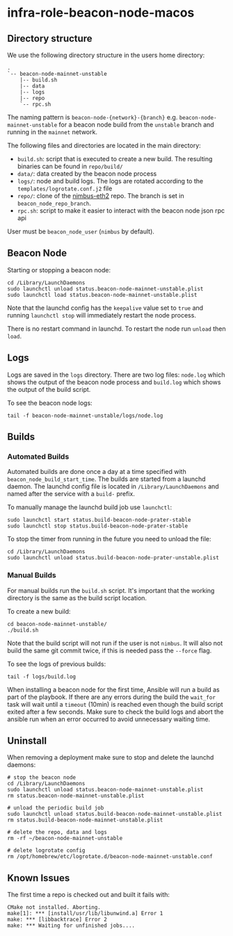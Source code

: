 # infra-role-beacon-node-macos

## Directory structure

We use the following directory structure in the users home directory:

```
.
`-- beacon-node-mainnet-unstable
    |-- build.sh
    |-- data
    |-- logs
    |-- repo
    `-- rpc.sh
```

The naming pattern is `beacon-node-{network}-{branch}` e.g.
`beacon-node-mainnet-unstable` for a beacon node build from the `unstable`
branch and running in the `mainnet` network.

The following files and directories are located in the main directory:

- `build.sh`: script that is executed to create a new build. The resulting
  binaries can be found in `repo/build/`
- `data/`: data created by the beacon node process
- `logs/`: node and build logs. The logs are rotated according to the
  `templates/logrotate.conf.j2` file
- `repo/`: clone of the [nimbus-eth2](https://github.com/status-im/nimbus-eth2) repo. The branch is set in `beacon_node_repo_branch`.
- `rpc.sh`: script to make it easier to interact with the beacon node json rpc api

User must be `beacon_node_user` (`nimbus` by default).

## Beacon Node

Starting or stopping a beacon node:

```
cd /Library/LaunchDaemons
sudo launchctl unload status.beacon-node-mainnet-unstable.plist
sudo launchctl load status.beacon-node-mainnet-unstable.plist
```

Note that the launchd config has the `keepalive` value set to `true` and running
`launchctl stop` will immediately restart the node process.

There is no restart command in launchd. To restart the node run `unload` then `load`.

## Logs

Logs are saved in the `logs` directory. There are two log files: `node.log`
which shows the output of the beacon node process and `build.log` which shows
the output of the build script.

To see the beacon node logs:

```
tail -f beacon-node-mainnet-unstable/logs/node.log
```

## Builds

### Automated Builds

Automated builds are done once a day at a time specified with `beacon_node_build_start_time`. The builds are started from a launchd daemon.
The launchd config file is located in `/Library/LaunchDaemons` and named after the service with a `build-` prefix.

To manually manage the launchd build job use `launchctl`:
```
sudo launchctl start status.build-beacon-node-prater-stable
sudo launchctl stop status.build-beacon-node-prater-stable
```
To stop the timer from running in the future you need to unload the file:
```
cd /Library/LaunchDaemons
sudo launchctl unload status.build-beacon-node-prater-unstable.plist
```

### Manual Builds

For manual builds run the `build.sh` script. It's important that the working
directory is the same as the build script location.

To create a new build:

```
cd beacon-node-mainnet-unstable/
./build.sh
```

Note that the build script will not run if the user is not `nimbus`. It will
also not build the same git commit twice, if this is needed pass the `--force`
flag.

To see the logs of previous builds:

```
tail -f logs/build.log
```

When installing a beacon node for the first time, Ansible will run a build as
part of the playbook. If there are any errors during the build the `wait_for`
task will wait until a `timeout` (10min) is reached even though the build script
exited after a few seconds. Make sure to check the build logs and abort the
ansible run when an error occurred to avoid unnecessary waiting time.

## Uninstall

When removing a deployment make sure to stop and delete the launchd daemons:

```
# stop the beacon node
cd /Library/LaunchDaemons
sudo launchctl unload status.beacon-node-mainnet-unstable.plist
rm status.beacon-node-mainnet-unstable.plist

# unload the periodic build job
sudo launchctl unload status.build-beacon-node-mainnet-unstable.plist
rm status.build-beacon-node-mainnet-unstable.plist

# delete the repo, data and logs
rm -rf ~/beacon-node-mainnet-unstable

# delete logrotate config
rm /opt/homebrew/etc/logrotate.d/beacon-node-mainnet-unstable.conf
```

## Known Issues

The first time a repo is checked out and built it fails with:
```
CMake not installed. Aborting.
make[1]: *** [install/usr/lib/libunwind.a] Error 1
make: *** [libbacktrace] Error 2
make: *** Waiting for unfinished jobs....
```
